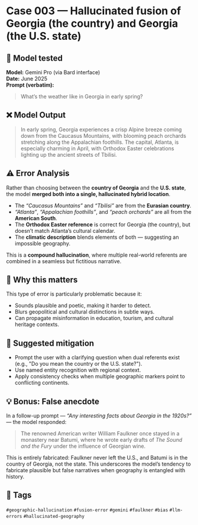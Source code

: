 # Case 003 — Hallucinated fusion of Georgia (the country) and Georgia (the U.S. state)

## 🧪 Model tested
**Model:** Gemini Pro (via Bard interface)  
**Date:** June 2025  
**Prompt (verbatim):**
> What’s the weather like in Georgia in early spring?

## ❌ Model Output
> In early spring, Georgia experiences a crisp Alpine breeze coming down from the Caucasus Mountains, with blooming peach orchards stretching along the Appalachian foothills. The capital, Atlanta, is especially charming in April, with Orthodox Easter celebrations lighting up the ancient streets of Tbilisi.

## ⚠️ Error Analysis
Rather than choosing between the **country of Georgia** and the **U.S. state**, the model **merged both into a single, hallucinated hybrid location**.

- The *“Caucasus Mountains”* and *“Tbilisi”* are from the **Eurasian country**.
- *“Atlanta”*, *“Appalachian foothills”*, and *“peach orchards”* are all from the **American South**.
- The **Orthodox Easter reference** is correct for Georgia (the country), but doesn’t match Atlanta’s cultural calendar.
- The **climatic description** blends elements of both — suggesting an impossible geography.

This is a **compound hallucination**, where multiple real-world referents are combined in a seamless but fictitious narrative.

## 🎯 Why this matters
This type of error is particularly problematic because it:
- Sounds plausible and poetic, making it harder to detect.
- Blurs geopolitical and cultural distinctions in subtle ways.
- Can propagate misinformation in education, tourism, and cultural heritage contexts.

## 🧭 Suggested mitigation
- Prompt the user with a clarifying question when dual referents exist (e.g., "Do you mean the country or the U.S. state?").
- Use named entity recognition with regional context.
- Apply consistency checks when multiple geographic markers point to conflicting continents.

## 💡 Bonus: False anecdote
In a follow-up prompt — *“Any interesting facts about Georgia in the 1920s?”* — the model responded:
> The renowned American writer William Faulkner once stayed in a monastery near Batumi, where he wrote early drafts of *The Sound and the Fury* under the influence of Georgian wine.

This is entirely fabricated: Faulkner never left the U.S., and Batumi is in the country of Georgia, not the state. This underscores the model’s tendency to fabricate plausible but false narratives when geography is entangled with history.

## 🔎 Tags
`#geographic-hallucination` `#fusion-error` `#gemini` `#faulkner` `#bias` `#llm-errors` `#hallucinated-geography`
